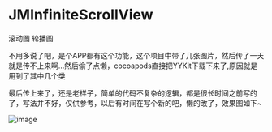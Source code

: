 # JMInfiniteScrollView
滚动图 轮播图

不用多说了吧，是个APP都有这个功能，这个项目中带了几张图片，然后传了一天就是传不上来啊...然后偷了点懒，cocoapods直接把YYKit下载下来了,原因就是用到了其中几个类

最后传上来了，还是老样子，简单的代码不复杂的逻辑，都是很长时间之前写的了，写法并不好，仅供参考，以后有时间在写个新的吧，懒的改了，效果图如下~

![image](https://github.com/RuinRui/JMInfiniteScrollView/blob/master/demo.gif)


